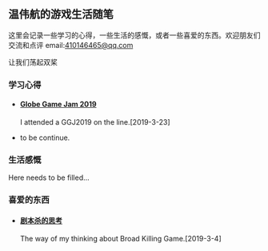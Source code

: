 ##  温伟航的游戏生活随笔



这里会记录一些学习的心得，一些生活的感慨，或者一些喜爱的东西。欢迎朋友们交流和点评 email:410146465@qq.com

让我们荡起双桨

### 学习心得

- #### [Globe Game Jam 2019](https://www.bunkergames.cn/ggj2019)

  I attended a GGJ2019 on the line.[2019-3-23]

- to be continue.

### 生活感慨

Here needs to be filled...

### 喜爱的东西

- #### [剧本杀的思考](https://www.bunkergames.cn/jbs_thinking)

  The way of my thinking about Broad Killing Game.[2019-3-4]


